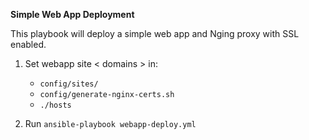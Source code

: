 **Simple Web App Deployment**

This playbook will deploy a simple web app and Nging proxy with SSL enabled. 

1. Set webapp site < domains > in:
    * `config/sites/` 
    * `config/generate-nginx-certs.sh`
    * `./hosts`

2. Run `ansible-playbook webapp-deploy.yml`